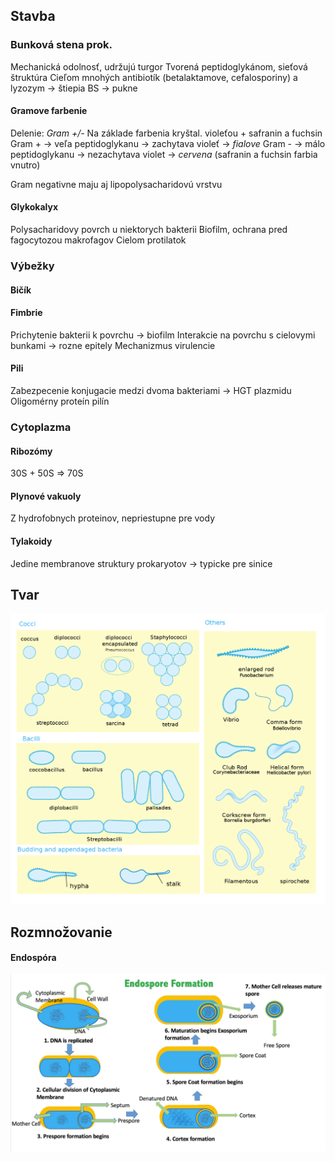 ## Stavba

### Bunková stena prok.

Mechanická odolnosť, udržujú turgor
Tvorená peptidoglykánom, sieťová štruktúra
Cieľom mnohých antibiotík (betalaktamove, cefalosporiny) a lyzozym -> štiepia BS -> pukne

#### Gramove farbenie

Delenie: *Gram +/-* 
Na základe farbenia kryštal. violeťou + safranin a fuchsin
Gram + -> veľa peptidoglykanu -> zachytava violeť -> *fialove*
Gram - -> málo peptidoglykanu -> nezachytava violet -> *cervena* (safranin a fuchsin farbia vnutro)

Gram negativne maju aj lipopolysacharidovú vrstvu

#### Glykokalyx

Polysacharidovy povrch u niektorych bakterii
Biofilm, ochrana pred fagocytozou makrofagov
Cielom protilatok


### Výbežky

#### Bičík

#### Fimbrie

Prichytenie bakterii k povrchu -> biofilm
Interakcie na povrchu s cielovymi bunkami -> rozne epitely
Mechanizmus virulencie

#### Pili

Zabezpecenie konjugacie medzi dvoma bakteriami -> HGT plazmidu
Oligomérny proteín pilín

### Cytoplazma

#### Ribozómy
30S + 50S => 70S

#### Plynové vakuoly
Z hydrofobnych proteinov, nepriestupne pre vody

#### Tylakoidy
Jedine membranove struktury prokaryotov -> typicke pre sinice

## Tvar

![|600](attachments/tvary-baktérií.png)

## Rozmnožovanie

#### Endospóra

![|800](attachments/endospora.png)